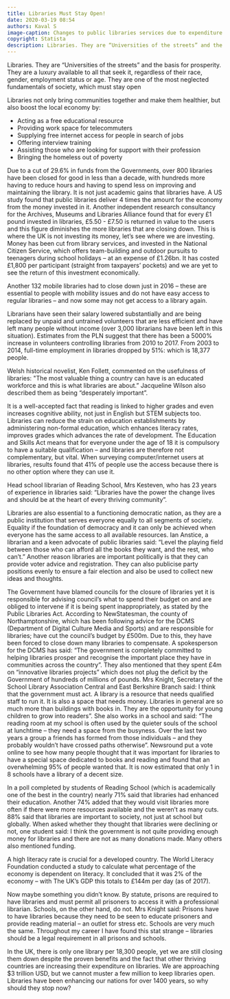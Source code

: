 ```yaml
---
title: Libraries Must Stay Open!
date: 2020-03-19 08:54
authors: Kaval S
image-caption: Changes to public libraries services due to expenditure cutbacks in the United Kingdom as of November 2012
copyright: Statista
description: Libraries. They are “Universities of the streets” and the basis for prosperity. They are a luxury available to all that seek it, regardless of their race, gender, employment status or age. They are one of the most neglected fundamentals of society, which must stay open
---
```


Libraries. They are “Universities of the streets” and the basis for prosperity. They are a luxury available to all that seek it, regardless of their race, gender, employment status or age. They are one of the most neglected fundamentals of society, which must stay open

Libraries not only bring communities together and make them healthier, but also boost the local economy by:
* Acting as a free educational resource
* Providing work space for telecommuters
* Supplying free internet access for people in search of jobs
* Offering interview training
* Assisting those who are looking for support with their profession
* Bringing the homeless out of poverty

Due to a cut of 29.6% in funds from the Governments, over 800 libraries have been closed for good in less than a decade, with hundreds more having to reduce hours and having to spend less on improving and maintaining the library. It is not just academic gains that libraries have. A US study found that public libraries deliver 4 times the amount for the economy from the money invested in it. Another independent research consultancy for the Archives, Museums and Libraries Alliance found that for every £1 pound invested in libraries, £5.50 - £7.50 is returned in value to the users and this figure diminishes the more libraries that are closing down. This is where the UK is not investing its money, let’s see where we are investing. Money has been cut from library services, and invested in the National Citizen Service, which offers team-building and outdoor pursuits to teenagers during school holidays – at an expense of £1.26bn. It has costed £1,800 per participant (straight from taxpayers’ pockets) and we are yet to see the return of this investment economically.

Another 132 mobile libraries had to close down just in 2016 – these are essential to people with mobility issues and do not have easy access to regular libraries – and now some may not get access to a library again. 

Librarians have seen their salary lowered substantially and are being replaced by unpaid and untrained volunteers that are less efficient and have left many people without income (over 3,000 librarians have been left in this situation). Estimates from the PLN suggest that there has been a 5000% increase in volunteers controlling libraries from 2010 to 2017. From 2003 to 2014, full-time employment in libraries dropped by 51%: which is 18,377 people. 

Welsh historical novelist, Ken Follett, commented on the usefulness of libraries: "The most valuable thing a country can have is an educated workforce and this is what libraries are about.” Jacqueline Wilson also described them as being “desperately important”.

It is a well-accepted fact that reading is linked to higher grades and even increases cognitive ability, not just in English but STEM subjects too. Libraries can reduce the strain on education establishments by administering non-formal education, which enhances literacy rates, improves grades which advances the rate of development. The Education and Skills Act means that for everyone under the age of 18 it is compulsory to have a suitable qualification – and libraries are therefore not complementary, but vital. When surveying computer/internet users at libraries, results found that 41% of people use the access because there is no other option where they can use it.

Head school librarian of Reading School, Mrs Kesteven, who has 23 years of experience in libraries said: “Libraries have the power the change lives and should be at the heart of every thriving community”. 

Libraries are also essential to a functioning democratic nation, as they are a public institution that serves everyone equally to all segments of society. Equality if the foundation of democracy and it can only be achieved when everyone has the same access to all available resources. Ian Anstice, a librarian and a keen advocate of public libraries said: “Level the playing field between those who can afford all the books they want, and the rest, who can’t.” Another reason libraries are important politically is that they can provide voter advice and registration. They can also publicise party positions evenly to ensure a fair election and also be used to collect new ideas and thoughts. 

The Government have blamed councils for the closure of libraries yet it is responsible for advising council’s what to spend their budget on and are obliged to intervene if it is being spent inappropriately, as stated by the Public Libraries Act. According to NewStatesman, the county of Northamptonshire, which has been following advice for the DCMS (Department of Digital Culture Media and Sports) and are responsible for libraries; have cut the council’s budget by £500m. Due to this, they have been forced to close down many libraries to compensate. A spokesperson for the DCMS has said: “The government is completely committed to helping libraries prosper and recognise the important place they have in communities across the country”. They also mentioned that they spent £4m on “innovative libraries projects” which does not plug the deficit by the Government of hundreds of millions of pounds. Mrs Knight, Secretary of the School Library Association Central and East Berkshire Branch said: I think that the government must act. A library is a resource that needs qualified staff to run it. It is also a space that needs money. Libraries in general are so much more than buildings with books in. They are the opportunity for young children to grow into readers”. She also works in a school and said: “The reading room at my school is often used by the quieter souls of the school at lunchtime – they need a space from the busyness. Over the last two years a group a friends has formed from those individuals – and they probably wouldn’t have crossed paths otherwise”. Newsround put a vote online to see how many people thought that it was important for libraries to have a special space dedicated to books and reading and found that an overwhelming 95% of people wanted that. It is now estimated that only 1 in 8 schools have a library of a decent size. 

In a poll completed by students of Reading School (which is academically one of the best in the country) nearly 71% said that libraries had enhanced their education. Another 74% added that they would visit libraries more often if there were more resources available and the weren’t as many cuts. 88% said that libraries are important to society, not just at school but globally. When asked whether they thought that libraries were declining or not, one student said: I think the government is not quite providing enough money for libraries and there are not as many donations made. Many others also mentioned funding.

A high literacy rate is crucial for a developed country. The World Literacy Foundation conducted a study to calculate what percentage of the economy is dependent on literacy. It concluded that it was 2% of the economy – with The UK’s GDP this totals to £144m per day (as of 2017). 

Now maybe something you didn’t know. By statute, prisons are required to have libraries and must permit all prisoners to access it with a professional librarian. Schools, on the other hand, do not. Mrs Knight said: Prisons have to have libraries because they need to be seen to educate prisoners and provide reading material – an outlet for stress etc. Schools are very much the same. Throughout my career I have found this stat strange – libraries should be a legal requirement in all prisons and schools.

In the UK, there is only one library per 18,300 people, yet we are still closing them down despite the proven benefits and the fact that other thriving countries are increasing their expenditure on libraries. We are approaching $3 trillion USD, but we cannot muster a few million to keep libraries open. Libraries have been enhancing our nations for over 1400 years, so why should they stop now?